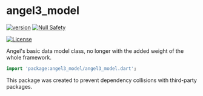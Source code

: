 # angel3_model
[![version](https://img.shields.io/badge/pub-v2.12.4-brightgreen)](https://pub.dartlang.org/packages/angel3_model)
[![Null Safety](https://img.shields.io/badge/null-safety-brightgreen)](https://dart.dev/null-safety)

[![License](https://img.shields.io/github/license/dukefirehawk/angel)](https://github.com/dukefirehawk/angel/tree/angel3/packages/model)

Angel's basic data model class, no longer with the added weight of the whole framework.

```dart
import 'package:angel3_model/angel3_model.dart';
```

This package was created to prevent dependency collisions with third-party packages.